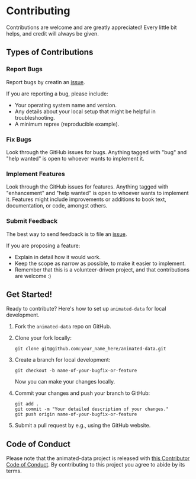 
# Contributing

Contributions are welcome and are greatly appreciated! Every little bit
helps, and credit will always be given.

## Types of Contributions

### Report Bugs

Report bugs by creatin an [issue](https://github.com/TomasBeuzen/animated-data/issues).

If you are reporting a bug, please include:

* Your operating system name and version.
* Any details about your local setup that might be helpful in troubleshooting.
* A minimum reprex (reproducible example).

### Fix Bugs

Look through the GitHub issues for bugs. Anything tagged with "bug" and "help
wanted" is open to whoever wants to implement it.

### Implement Features

Look through the GitHub issues for features. Anything tagged with "enhancement"
and "help wanted" is open to whoever wants to implement it. Features might include improvements or additions to book text, documentation, or code, amongst others.

### Submit Feedback

The best way to send feedback is to file an [issue](https://github.com/TomasBeuzen/animated-data/issues).

If you are proposing a feature:

* Explain in detail how it would work.
* Keep the scope as narrow as possible, to make it easier to implement.
* Remember that this is a volunteer-driven project, and that contributions
  are welcome :)

## Get Started!

Ready to contribute? Here's how to set up `animated-data` for local development.

1. Fork the `animated-data` repo on GitHub.

2. Clone your fork locally:

	```
 	git clone git@github.com:your_name_here/animated-data.git
	```

3. Create a branch for local development:

	```
	git checkout -b name-of-your-bugfix-or-feature
	```
	Now you can make your changes locally.

4. Commit your changes and push your branch to GitHub:

	```
	git add .
	git commit -m "Your detailed description of your changes."
	git push origin name-of-your-bugfix-or-feature
	```

5. Submit a pull request by e.g., using the GitHub website.

## Code of Conduct

Please note that the animated-data project is released with [this Contributor Code of Conduct](CONDUCT.md). By contributing to this project you agree to abide by its terms.
